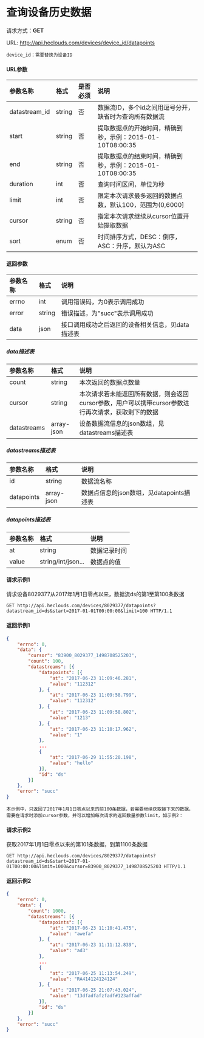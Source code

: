 # 查询设备历史数据

请求方式：**GET**

URL: http://api.heclouds.com/devices/device_id/datapoints

    device_id：需要替换为设备ID

#### URL参数
参数名称 | 格式 | 是否必须 | 说明
:- | :- | :- | :- 
datastream_id | string | 否 | 数据流ID，多个id之间用逗号分开，缺省时为查询所有数据流
start | string | 否 | 提取数据点的开始时间，精确到秒，示例：2015-01-10T08:00:35
end | string | 否 | 提取数据点的结束时间，精确到秒，示例：2015-01-10T08:00:35
duration | int | 否 | 查询时间区间，单位为秒
limit | int | 否 | 限定本次请求最多返回的数据点数，默认100，范围为(0,6000]
cursor | string | 否 | 指定本次请求继续从cursor位置开始提取数据
sort | enum | 否 | 时间排序方式，DESC：倒序，ASC：升序，默认为ASC


#### 返回参数
参数名称 | 格式 | 说明
:- | :- | :- 
errno | int | 调用错误码，为0表示调用成功
error | string | 错误描述，为"succ"表示调用成功
data | json | 接口调用成功之后返回的设备相关信息，见data描述表

##### data描述表
参数名称 | 格式 | 说明
:- | :- | :- 
count | string | 本次返回的数据点数量
cursor | string | 本次请求若未能返回所有数据，则会返回cursor参数，用户可以携带cursor参数进行再次请求，获取剩下的数据
datastreams | array-json | 设备数据流信息的json数组，见datastreams描述表

##### datastreams描述表
参数名称 | 格式 | 说明
:- | :- | :- 
id | string | 数据流名称
datapoints | array-json | 数据点信息的json数组，见datapoints描述表

##### datapoints描述表
参数名称 | 格式 | 说明
:- | :- | :- 
at | string | 数据记录时间
value | string/int/json... | 数据点的值

#### 请求示例1

请求设备8029377从2017年1月1日零点以来，数据流ds的第1至第100条数据

```text
GET http://api.heclouds.com/devices/8029377/datapoints?datastream_id=ds&start=2017-01-01T00:00:00&limit=100 HTTP/1.1
```

#### 返回示例1
```json
{
	"errno": 0,
	"data": {
		"cursor": "83900_8029377_1498708525203",
		"count": 100,
		"datastreams": [{
			"datapoints": [{
				"at": "2017-06-23 11:09:46.281",
				"value": "112312"
			}, {
				"at": "2017-06-23 11:09:58.799",
				"value": "112312"
			}, {
				"at": "2017-06-23 11:09:58.802",
				"value": "1213"
			}, {
				"at": "2017-06-23 11:10:17.962",
				"value": "1"
			}, 
			...
			{
				"at": "2017-06-29 11:55:20.198",
				"value": "hello"
			}],
			"id": "ds"
		}]
	},
	"error": "succ"
}
```

    本示例中，只返回了2017年1月1日零点以来的前100条数据，若需要继续获取接下来的数据，需要在请求时添加cursor参数，并可以增加每次请求的返回数量参数limit，如示例2：

#### 请求示例2

获取2017年1月1日零点以来的第101条数据，到第1100条数据

```text
GET http://api.heclouds.com/devices/8029377/datapoints?datastream_id=ds&start=2017-01-01T00:00:00&limit=1000&cursor=83900_8029377_1498708525203 HTTP/1.1
```

#### 返回示例2
```json
{
	"errno": 0,
	"data": {
		"count": 1000,
		"datastreams": [{
			"datapoints": [{
				"at": "2017-06-23 11:10:41.475",
				"value": "awefa"
			}, {
				"at": "2017-06-23 11:11:12.839",
				"value": "ad3"
			}, 
			...
			{
				"at": "2017-06-25 11:13:54.249",
				"value": "RA414124124124"
			}, {
				"at": "2017-06-25 21:07:43.024",
				"value": "13dfadfafzfadf#123affad"
			}],
			"id": "ds"
		}]
	},
	"error": "succ"
}
```
